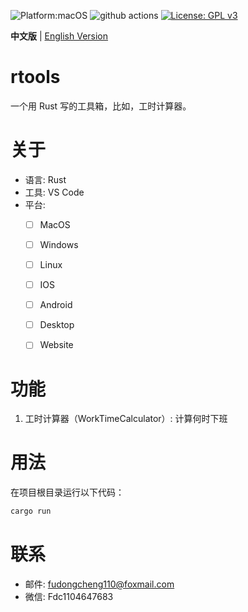 ![Platform:macOS](https://img.shields.io/badge/platform-macOS-lightgreen)
![github actions](https://github.com/Fadegentle/rtools/actions/workflows/github-action-ci-rtools.yml/badge.svg)
[![License: GPL v3](https://img.shields.io/badge/License-GPL%20v3-blue.svg)](http://www.gnu.org/licenses/gpl-3.0)

**中文版** | [English Version](README-EN.md)

# rtools
一个用 Rust 写的工具箱，比如，工时计算器。

# 关于
- 语言: Rust
- 工具: VS Code
- 平台:
  - [ ] MacOS
  - [ ] Windows
  - [ ] Linux
  - [ ] IOS
  - [ ] Android
  - [ ] Desktop
  - [ ] Website


# 功能
1. 工时计算器（WorkTimeCalculator）: 计算何时下班

# 用法
在项目根目录运行以下代码：
```bash
cargo run
```

# 联系
- 邮件: fudongcheng110@foxmail.com
- 微信: Fdc1104647683